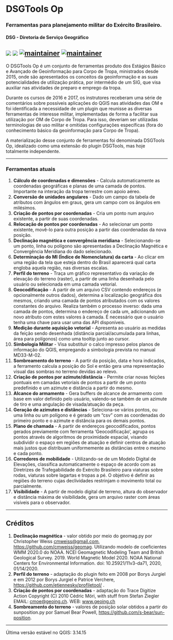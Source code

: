 # DSGTools Op
### Ferramentas para planejamento militar do Exército Brasileiro.
#### DSG - Diretoria de Serviço Geográfico

![](https://img.shields.io/badge/stable--version-2.1.0-brightgreen.svg) ![](https://img.shields.io/badge/stable--date-2020_09_15-green.svg) [![maintainer](https://img.shields.io/badge/maintainer-diegobenincasa-blue.svg)](http://github.com/diegobenincasa) [![maintainer](https://img.shields.io/badge/maintainer-JoaoFelipeAGuimaraes-blue.svg)](http://github.com/JoaoFelipeAGuimaraes)
---
O DSGTools Op é um conjunto de ferramentas produto dos Estágios Básico e Avançado de Geoinformação para Corpo de Tropa, ministrados desde 2015, onde são apresentados os conceitos da geoinformação e as suas potencialidades de utilização prática, por intermédio de um SIG, que visa auxiliar nas atividades de preparo e emprego da tropa.

Durante os cursos de 2016 e 2017, os instrutores receberam uma série de comentários sobre possíveis aplicações do QGIS nas atividades das OM e foi identificada a necessidade de um plugin que reunisse as diversas ferramentas de interesse militar, implementadas de forma a facilitar sua utilização por OM de Corpo de Tropa. Para isso, deveriam ser utilizadas terminologias de uso militar e omitidas configurações específicas (fora do conhecimento básico da geoinformação para Corpo de Tropa).

A materialização desse conjunto de ferramentas foi denominada DSGTools Op, idealizado como uma extensão do plugin DSGTools, mas hoje totalmente independente.

---
### Ferramentas atuais

1. **Cálculo de coordenadas e dimensões** - Calcula automaticamente as coordenadas geográficas e planas de uma camada de pontos. Importante na interação da tropa terrestre com apoio aéreo.
2. **Conversão de unidades angulares** - Dado um campo da tabela de atributos com ângulos em graus, gera um campo com os ângulos em milésimos.
3. **Criação de pontos por coordenadas** - Cria um ponto num arquivo existente, a partir de suas coordenadas.
4. **Relocação de pontos por coordenadas** - Ao selecionar um ponto existente, movê-lo para outra posição a partir das coordenadas da nova posição.
5. **Declinação magnética e convergência meridiana** - Selecionando-se um ponto, linha ou polígono são apresentadas a Declinação Magnética e Convergência Meridiana do dado selecionado.
6. **Determinação do MI (Índice de Nomenclatura) da carta** - Ao clicar em uma região da tela que esteja dentro do Brasil aparecerá qual carta engloba aquela região, nas diversas escalas.
7. **Perfil do terreno** - Traça um gráfico representativo da variação de elevação do terreno (raster), a partir de uma linha desenhada pelo usuário ou selecionada em uma camada vetorial.
8. **Geocodificação** - A partir de um arquivo CSV contendo endereços (e opcionalmente outros dados), determina a localização geográfica dos mesmos, criando uma camada de pontos atributados com os valores constantes do arquivo. Realiza também o processo inverso: dada uma camada de pontos, determina o endereço de cada um, adicionando um novo atributo com estes valores à camada. É necessário que o usuário tenha uma chave para usar uma das API disponíveis.
9. **Medição durante aquisição vetorial** - Apresenta ao usuário as medidas da feição sendo desenhada (distância parcial/acumulada para linhas, área para polígonos) como uma tooltip junto ao cursor.
10. **Simbologia Militar** - Visa substituir o calco impresso pelos planos de informação do QGIS, empregando a simbologia prevista no manual MD33-M-02.
11. **Sombreamento do terreno** - A partir da posição, data e hora indicados, a ferramento calcula a posição do Sol e então gera uma representação visual das sombras no terreno devidas ao relevo.
12. **Criação de pontos por azimute/distância** - Permite criar novas feições pontuais em camadas vetoriais de pontos a partir de um ponto predefinido e um azimute e distância a partir do mesmo.
13. **Alcance do armamento** - Gera buffers de alcance de armamento com base em valor definido pelo usuário, valendo-se também de um azimute de tiro e uma angulação de visada/atuação da peça.
14. **Geração de azimutes e distâncias** - Seleciona-se vários pontos, ou uma linha ou um polígono e é gerado um “csv” com as coordenadas do primeiro ponto e o azimute e distância para os demais pontos.
15. **Plano de chamada** - A partir de endereços geocodificados, pontos gerados previamente com ferramenta ‘Geocodificação’, agrupa os pontos através de algoritmos de proximidade espacial, visando subdividir o espaço em regiões de atuação e definir centros de atuação mais justos que distribuam uniformemente as distâncias entre o mesmo e cada ponto.
16. **Corredores de mobilidade** - Utilizando-se de um Modelo Digital de Elevações, classifica automaticamente o espaço de acordo com as Diretrizes de Trafegabilidade do Exército Brasileiro para viaturas sobre rodas, viaturas sobre lagartas e tropas a pé. O objetivo é definir as regiões do terreno cujas declividades restrinjam o movimento total ou parcialmente.
17. **Visibilidade** - A partir de modelo digital de terreno, altura do observador e distância máxima de visibilidade, gera um arquivo raster com áreas visíveis para o observador.

---
## Créditos
1. **Declinação magnética** - valor obtido por meio do geomag.py por Christopher Weiss cmweiss@gmail.com, https://github.com/cmweiss/geomag.  Utilizando modelo de coeficientes WMM 2020.0 do NOAA.
NCEI Geomagnetic Modeling Team and British Geological Survey. 2019. World Magnetic Model 2020. NOAA National Centers for Environmental Information. doi: 10.25921/11v3-da71, 2020, 01/14/2020.
2. **Perfil do terreno** - adaptação do plugin feito em 2008 por Borys Jurgiel e em 2012 por Borys Jurgiel e Patrice Verchere, https://github.com/etiennesky/profiletool/ .
3. **Criação de pontos por coordenadas** - adaptação do Trace Digitize Action Copyright (C) 2010  Cédric Möri, with stuff from Stefan Ziegler EMAIL: cmoe@geoing.ch. WEB: www.geoing.ch
4. **Sombreamento do terreno** - valores de posição solar obtidos a partir do sunposition.py por Samuel Bear Powell, https://github.com/s-bear/sun-position.

---
Última versão estável no QGIS: 3.14.15
